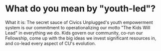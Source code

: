 # What do you mean by "youth-led"?

What it is: The secret sauce of Civics Unplugged's youth empowerment system is our commitment to operationalizing our motto "The Kids Will Lead" in everything we do. Kids govern our community, co-run our Fellowship, come up with the big ideas we invest significant resources in, and co-lead every aspect of CU's evolution.
